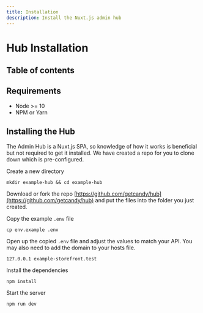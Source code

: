 ```yaml
---
title: Installation
description: Install the Nuxt.js admin hub
---
```


# Hub Installation

## Table of contents

## Requirements

- Node >= 10
- NPM or Yarn

## Installing the Hub
The Admin Hub is a Nuxt.js SPA, so knowledge of how it works is beneficial but not required to get it installed. We have created a repo for you to clone down which is pre-configured.

Create a new directory

```
mkdir example-hub && cd example-hub
```

Download or fork the repo [https://github.com/getcandy/hub](https://github.com/getcandy/hub) and put the files into the folder you just created.

Copy the example `.env` file

```
cp env.example .env
```

Open up the copied `.env` file and adjust the values to match your API. You may also need to add the domain to your hosts file.

```
127.0.0.1 example-storefront.test
```

Install the dependencies
```
npm install
```

Start the server

```
npm run dev
```
